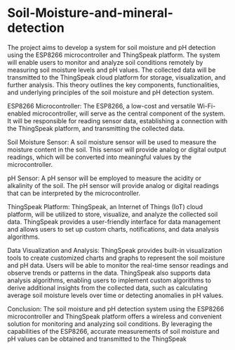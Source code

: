 # Soil-Moisture-and-mineral-detection

The project aims to develop a system for soil moisture and pH detection using the ESP8266 microcontroller and ThingSpeak platform. The system will enable users to monitor and analyze soil conditions remotely by measuring soil moisture levels and pH values. The collected data will be transmitted to the ThingSpeak cloud platform for storage, visualization, and further analysis. This theory outlines the key components, functionalities, and underlying principles of the soil moisture and pH detection system.

ESP8266 Microcontroller: The ESP8266, a low-cost and versatile Wi-Fi-enabled microcontroller, will serve as the central component of the system. It will be responsible for reading sensor data, establishing a connection with the ThingSpeak platform, and transmitting the collected data.

Soil Moisture Sensor: A soil moisture sensor will be used to measure the moisture content in the soil. This sensor will provide analog or digital output readings, which will be converted into meaningful values by the microcontroller.
 
pH Sensor: A pH sensor will be employed to measure the acidity or alkalinity of the soil. The pH sensor will provide analog or digital readings that can be interpreted by the microcontroller.
 
ThingSpeak Platform: ThingSpeak, an Internet of Things (IoT) cloud platform, will be utilized to store, visualize, and analyze the collected soil data. ThingSpeak provides a user-friendly interface for data management and allows users to set up custom charts, notifications, and data analysis algorithms.

Data Visualization and Analysis:
ThingSpeak provides built-in visualization tools to create customized charts and graphs to represent the soil moisture and pH data. Users will be able to monitor the real-time sensor readings and observe trends or patterns in the data. ThingSpeak also supports data analysis algorithms, enabling users to implement custom algorithms to derive additional insights from the collected data, such as calculating average soil moisture levels over time or detecting anomalies in pH values.

Conclusion:
The soil moisture and pH detection system using the ESP8266 microcontroller and ThingSpeak platform offers a wireless and convenient solution for monitoring and analyzing soil conditions. By leveraging the capabilities of the ESP8266, accurate measurements of soil moisture and pH values can be obtained and transmitted to the ThingSpeak
